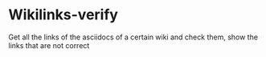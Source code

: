 # Wikilinks-verify
Get all the links of the asciidocs of a certain wiki and check them, show the links that are not correct
